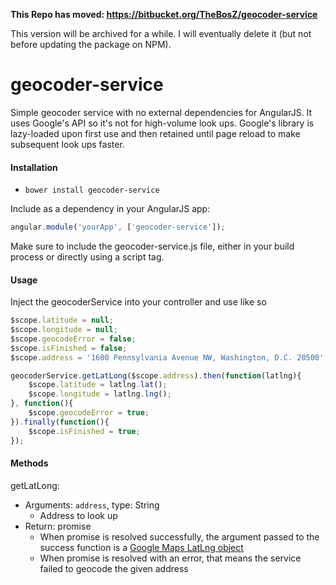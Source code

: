 **This Repo has moved: https://bitbucket.org/TheBosZ/geocoder-service**

This version will be archived for a while. I will eventually delete it (but not before updating the package on NPM).

geocoder-service
================

Simple geocoder service with no external dependencies for AngularJS. It uses Google's API so it's not for high-volume look ups. Google's library is lazy-loaded upon first use and then retained until page reload to make subsequent look ups faster.

#### Installation
* ````bower install geocoder-service````

Include as a dependency in your AngularJS app:
````javascript
angular.module('yourApp', ['geocoder-service']);
````

Make sure to include the geocoder-service.js file, either in your build process or directly using a script tag.

#### Usage

Inject the geocoderService into your controller and use like so

````javascript
$scope.latitude = null;
$scope.longitude = null;
$scope.geocodeError = false;
$scope.isFinished = false;
$scope.address = '1600 Pennsylvania Avenue NW, Washington, D.C. 20500';

geocoderService.getLatLong($scope.address).then(function(latlng){
	$scope.latitude = latlng.lat();
	$scope.longitude = latlng.lng();
}, function(){
	$scope.geocodeError = true;
}).finally(function(){
	$scope.isFinished = true;
});
````

#### Methods

getLatLong:
* Arguments: ````address````, type: String
  * Address to look up
* Return: promise
  * When promise is resolved successfully, the argument passed to the success function is a [Google Maps LatLng object](https://developers.google.com/maps/documentation/javascript/examples/map-latlng-literal)
  * When promise is resolved with an error, that means the service failed to geocode the given address
